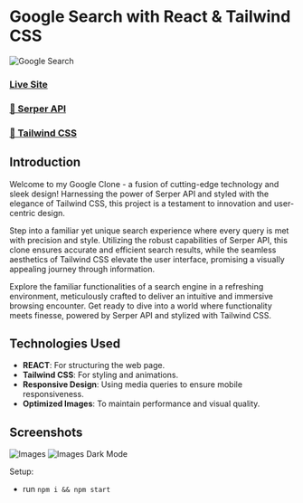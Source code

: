 # Google Search with React & Tailwind CSS

![Google Search](https://i.ibb.co/0s8Z4FN/Screenshot-2023-11-27-at-01-30-41.jpg)

### [Live Site]()

### [🌟 Serper API ](https://serper.dev/)
### [🌟 Tailwind CSS ](https://tailwindcss.com/)


## Introduction
Welcome to my Google Clone - a fusion of cutting-edge technology and sleek design! Harnessing the power of Serper API and styled with the elegance of Tailwind CSS, this project is a testament to innovation and user-centric design.

Step into a familiar yet unique search experience where every query is met with precision and style. Utilizing the robust capabilities of Serper API, this clone ensures accurate and efficient search results, while the seamless aesthetics of Tailwind CSS elevate the user interface, promising a visually appealing journey through information.

Explore the familiar functionalities of a search engine in a refreshing environment, meticulously crafted to deliver an intuitive and immersive browsing encounter. Get ready to dive into a world where functionality meets finesse, powered by Serper API and stylized with Tailwind CSS.




## Technologies Used

- **REACT**: For structuring the web page.
- **Tailwind CSS**: For styling and animations.
- **Responsive Design**: Using media queries to ensure mobile responsiveness.
- **Optimized Images**: To maintain performance and visual quality.


## Screenshots
![Images](https://i.ibb.co/nn7sbNL/video.jpg)
![Images Dark Mode](https://i.ibb.co/2qNZDxk/Screenshot-2023-11-27-at-01-33-54.jpg)

Setup:
- run ```npm i && npm start```
